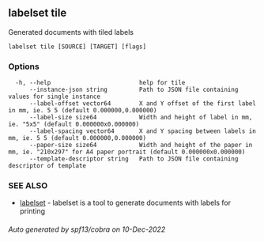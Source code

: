## labelset tile

Generated documents with tiled labels

```
labelset tile [SOURCE] [TARGET] [flags]
```

### Options

```
  -h, --help                         help for tile
      --instance-json string         Path to JSON file containing values for single instance
      --label-offset vector64        X and Y offset of the first label in mm, ie. 5 5 (default 0.000000,0.000000)
      --label-size size64            Width and height of label in mm, ie. "5x5" (default 0.000000x0.000000)
      --label-spacing vector64       X and Y spacing between labels in mm, ie. 5 5 (default 0.000000,0.000000)
      --paper-size size64            Width and height of the paper in mm, ie. "210x297" for A4 paper portrait (default 0.000000x0.000000)
      --template-descriptor string   Path to JSON file containing descriptor of template
```

### SEE ALSO

* [labelset](labelset.md)	 - labelset is a tool to generate documents with labels for printing

###### Auto generated by spf13/cobra on 10-Dec-2022
